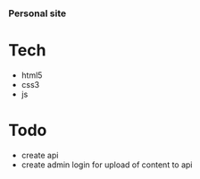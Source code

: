 ### Personal site

# Tech

-   html5
-   css3
-   js

# Todo

-   create api
-   create admin login for upload of content to api
